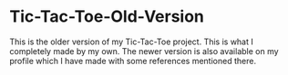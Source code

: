 # Tic-Tac-Toe-Old-Version
This is the older version of my Tic-Tac-Toe project. This is what I completely made by my own.
The newer version is also available on my profile which I have made with some references mentioned there.
